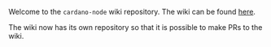 Welcome to the `cardano-node` wiki repository.  The wiki can be found
[here](https://github.com/input-output-hk/cardano-node-wiki/wiki).

The wiki now has its own repository so that it is possible to make PRs
to the wiki.
